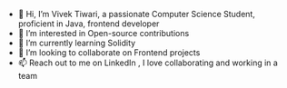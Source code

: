 - 👋 Hi, I’m Vivek Tiwari, a passionate Computer Science Student, proficient in Java, frontend developer
- 👀 I’m interested in Open-source contributions
- 🌱 I’m currently learning Solidity
- 💞️ I’m looking to collaborate on Frontend projects
- 📫 Reach out to me on LinkedIn , I love collaborating and working in a team   

<!---
VivekTiwari-1/VivekTiwari-1 is a ✨ special ✨ repository because its `README.md` (this file) appears on your GitHub profile.
You can click the Preview link to take a look at your changes.
--->
